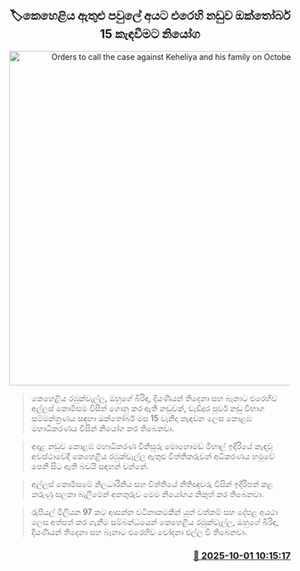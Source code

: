 <p align='center'><b><h2 align='center' title='Orders to call the case against Keheliya and his family on October 15th'>🏷කෙහෙළිය ඇතුළු පවුලේ අයට එරෙහි නඩුව ඔක්තෝබර් 15 කැඳවීමට නියෝග</h2></b></p>
<p align='center'><img src='https://helakuru.sgp1.cdn.digitaloceanspaces.com/esana/images/lib/keheliya-rambukwalla-new-image.jpg' width='600' alt='Orders to call the case against Keheliya and his family on October 15th'></p>

> කෙහෙළිය රඹුක්වැල්ල, ඔහුගේ බිරිඳ, දියණියන් තිදෙනා සහ බෑනාට එරෙහිව අල්ලස් කොමිසම විසින් ගොනු කර ඇති නඩුවක්, වැඩිදුර පූර්ව නඩු විභාග සම්මන්ත්‍රණය සඳහා ඔක්තෝබර් මස 15 වැනිදා කැඳවන ලෙස කොළඹ මහාධිකරණය විසින් නියෝග කර තිබෙනවා.

> අදාළ නඩුව කොළඹ මහාධිකරණ විනිසුරු මොහොමඩ් මිහාල් ඉදිරියේ කැඳවූ අවස්ථාවේදී කෙහෙළිය රඹුක්වැල්ල ඇතුළු විත්තිකරුවන් අධිකරණය හමුවේ පෙනී සිට ඇති බවයි සඳහන් වන්නේ.

> අල්ලස් කොමිසමේ නිලධාරිනිය සහ විත්තියේ නීතිඥවරු විසින් ඉදිරිපත් කළ කරුණු සලකා බැලීමෙන් අනතුරුව මෙම නියෝගය නිකුත් කර තිබෙනවා.

> රුපියල් මිලියන 97 කට ආසන්න වටිනාකමකින් යුත් වත්කම් සහ දේපළ අයථා ලෙස අත්පත් කර ගැනීම සම්බන්ධයෙන් කෙහෙළිය රඹුක්වැල්ල, ඔහුගේ බිරිඳ, දියණියන් තිදෙනා සහ බෑනාට එරෙහිව චෝදනා එල්ල වී තිබෙනවා.



<h3 align='right'><a href='https://www.helakuru.lk/esana/p/114133/'>📅 2025-10-01 10:15:17</a></h3>
